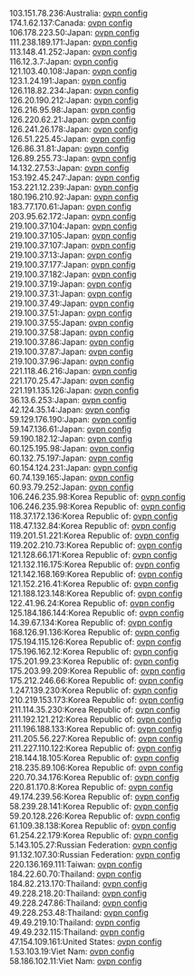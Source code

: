 103.151.78.236:Australia: [ovpn config](vpn/103_151_78_236.ovpn)  
174.1.62.137:Canada: [ovpn config](vpn/174_1_62_137.ovpn)  
106.178.223.50:Japan: [ovpn config](vpn/106_178_223_50.ovpn)  
111.238.189.171:Japan: [ovpn config](vpn/111_238_189_171.ovpn)  
113.148.41.252:Japan: [ovpn config](vpn/113_148_41_252.ovpn)  
116.12.3.7:Japan: [ovpn config](vpn/116_12_3_7.ovpn)  
121.103.40.108:Japan: [ovpn config](vpn/121_103_40_108.ovpn)  
123.1.24.191:Japan: [ovpn config](vpn/123_1_24_191.ovpn)  
126.118.82.234:Japan: [ovpn config](vpn/126_118_82_234.ovpn)  
126.20.190.212:Japan: [ovpn config](vpn/126_20_190_212.ovpn)  
126.216.95.98:Japan: [ovpn config](vpn/126_216_95_98.ovpn)  
126.220.62.21:Japan: [ovpn config](vpn/126_220_62_21.ovpn)  
126.241.26.178:Japan: [ovpn config](vpn/126_241_26_178.ovpn)  
126.51.225.45:Japan: [ovpn config](vpn/126_51_225_45.ovpn)  
126.86.31.81:Japan: [ovpn config](vpn/126_86_31_81.ovpn)  
126.89.255.73:Japan: [ovpn config](vpn/126_89_255_73.ovpn)  
14.132.27.53:Japan: [ovpn config](vpn/14_132_27_53.ovpn)  
153.192.45.247:Japan: [ovpn config](vpn/153_192_45_247.ovpn)  
153.221.12.239:Japan: [ovpn config](vpn/153_221_12_239.ovpn)  
180.196.210.92:Japan: [ovpn config](vpn/180_196_210_92.ovpn)  
183.77.170.61:Japan: [ovpn config](vpn/183_77_170_61.ovpn)  
203.95.62.172:Japan: [ovpn config](vpn/203_95_62_172.ovpn)  
219.100.37.104:Japan: [ovpn config](vpn/219_100_37_104.ovpn)  
219.100.37.105:Japan: [ovpn config](vpn/219_100_37_105.ovpn)  
219.100.37.107:Japan: [ovpn config](vpn/219_100_37_107.ovpn)  
219.100.37.13:Japan: [ovpn config](vpn/219_100_37_13.ovpn)  
219.100.37.177:Japan: [ovpn config](vpn/219_100_37_177.ovpn)  
219.100.37.182:Japan: [ovpn config](vpn/219_100_37_182.ovpn)  
219.100.37.19:Japan: [ovpn config](vpn/219_100_37_19.ovpn)  
219.100.37.31:Japan: [ovpn config](vpn/219_100_37_31.ovpn)  
219.100.37.49:Japan: [ovpn config](vpn/219_100_37_49.ovpn)  
219.100.37.51:Japan: [ovpn config](vpn/219_100_37_51.ovpn)  
219.100.37.55:Japan: [ovpn config](vpn/219_100_37_55.ovpn)  
219.100.37.58:Japan: [ovpn config](vpn/219_100_37_58.ovpn)  
219.100.37.86:Japan: [ovpn config](vpn/219_100_37_86.ovpn)  
219.100.37.87:Japan: [ovpn config](vpn/219_100_37_87.ovpn)  
219.100.37.96:Japan: [ovpn config](vpn/219_100_37_96.ovpn)  
221.118.46.216:Japan: [ovpn config](vpn/221_118_46_216.ovpn)  
221.170.25.47:Japan: [ovpn config](vpn/221_170_25_47.ovpn)  
221.191.135.126:Japan: [ovpn config](vpn/221_191_135_126.ovpn)  
36.13.6.253:Japan: [ovpn config](vpn/36_13_6_253.ovpn)  
42.124.35.14:Japan: [ovpn config](vpn/42_124_35_14.ovpn)  
59.129.176.190:Japan: [ovpn config](vpn/59_129_176_190.ovpn)  
59.147.136.61:Japan: [ovpn config](vpn/59_147_136_61.ovpn)  
59.190.182.12:Japan: [ovpn config](vpn/59_190_182_12.ovpn)  
60.125.195.98:Japan: [ovpn config](vpn/60_125_195_98.ovpn)  
60.132.75.197:Japan: [ovpn config](vpn/60_132_75_197.ovpn)  
60.154.124.231:Japan: [ovpn config](vpn/60_154_124_231.ovpn)  
60.74.139.165:Japan: [ovpn config](vpn/60_74_139_165.ovpn)  
60.93.79.252:Japan: [ovpn config](vpn/60_93_79_252.ovpn)  
106.246.235.98:Korea Republic of: [ovpn config](vpn/106_246_235_98.ovpn)  
106.246.235.98:Korea Republic of: [ovpn config](vpn/106_246_235_98.ovpn)  
118.37.172.136:Korea Republic of: [ovpn config](vpn/118_37_172_136.ovpn)  
118.47.132.84:Korea Republic of: [ovpn config](vpn/118_47_132_84.ovpn)  
119.201.51.221:Korea Republic of: [ovpn config](vpn/119_201_51_221.ovpn)  
119.202.210.73:Korea Republic of: [ovpn config](vpn/119_202_210_73.ovpn)  
121.128.66.171:Korea Republic of: [ovpn config](vpn/121_128_66_171.ovpn)  
121.132.116.175:Korea Republic of: [ovpn config](vpn/121_132_116_175.ovpn)  
121.142.168.169:Korea Republic of: [ovpn config](vpn/121_142_168_169.ovpn)  
121.152.216.41:Korea Republic of: [ovpn config](vpn/121_152_216_41.ovpn)  
121.188.123.148:Korea Republic of: [ovpn config](vpn/121_188_123_148.ovpn)  
122.41.96.24:Korea Republic of: [ovpn config](vpn/122_41_96_24.ovpn)  
125.184.186.144:Korea Republic of: [ovpn config](vpn/125_184_186_144.ovpn)  
14.39.67.134:Korea Republic of: [ovpn config](vpn/14_39_67_134.ovpn)  
168.126.91.136:Korea Republic of: [ovpn config](vpn/168_126_91_136.ovpn)  
175.194.115.126:Korea Republic of: [ovpn config](vpn/175_194_115_126.ovpn)  
175.196.162.12:Korea Republic of: [ovpn config](vpn/175_196_162_12.ovpn)  
175.201.99.23:Korea Republic of: [ovpn config](vpn/175_201_99_23.ovpn)  
175.203.99.209:Korea Republic of: [ovpn config](vpn/175_203_99_209.ovpn)  
175.212.246.66:Korea Republic of: [ovpn config](vpn/175_212_246_66.ovpn)  
1.247.139.230:Korea Republic of: [ovpn config](vpn/1_247_139_230.ovpn)  
210.219.153.173:Korea Republic of: [ovpn config](vpn/210_219_153_173.ovpn)  
211.114.35.230:Korea Republic of: [ovpn config](vpn/211_114_35_230.ovpn)  
211.192.121.212:Korea Republic of: [ovpn config](vpn/211_192_121_212.ovpn)  
211.196.188.133:Korea Republic of: [ovpn config](vpn/211_196_188_133.ovpn)  
211.205.56.227:Korea Republic of: [ovpn config](vpn/211_205_56_227.ovpn)  
211.227.110.122:Korea Republic of: [ovpn config](vpn/211_227_110_122.ovpn)  
218.144.18.105:Korea Republic of: [ovpn config](vpn/218_144_18_105.ovpn)  
218.235.89.106:Korea Republic of: [ovpn config](vpn/218_235_89_106.ovpn)  
220.70.34.176:Korea Republic of: [ovpn config](vpn/220_70_34_176.ovpn)  
220.81.170.8:Korea Republic of: [ovpn config](vpn/220_81_170_8.ovpn)  
49.174.239.56:Korea Republic of: [ovpn config](vpn/49_174_239_56.ovpn)  
58.239.28.141:Korea Republic of: [ovpn config](vpn/58_239_28_141.ovpn)  
59.20.128.226:Korea Republic of: [ovpn config](vpn/59_20_128_226.ovpn)  
61.109.38.138:Korea Republic of: [ovpn config](vpn/61_109_38_138.ovpn)  
61.254.22.179:Korea Republic of: [ovpn config](vpn/61_254_22_179.ovpn)  
5.143.105.27:Russian Federation: [ovpn config](vpn/5_143_105_27.ovpn)  
91.132.107.30:Russian Federation: [ovpn config](vpn/91_132_107_30.ovpn)  
220.136.169.111:Taiwan: [ovpn config](vpn/220_136_169_111.ovpn)  
184.22.60.70:Thailand: [ovpn config](vpn/184_22_60_70.ovpn)  
184.82.213.170:Thailand: [ovpn config](vpn/184_82_213_170.ovpn)  
49.228.218.20:Thailand: [ovpn config](vpn/49_228_218_20.ovpn)  
49.228.247.86:Thailand: [ovpn config](vpn/49_228_247_86.ovpn)  
49.228.253.48:Thailand: [ovpn config](vpn/49_228_253_48.ovpn)  
49.49.219.10:Thailand: [ovpn config](vpn/49_49_219_10.ovpn)  
49.49.232.115:Thailand: [ovpn config](vpn/49_49_232_115.ovpn)  
47.154.109.161:United States: [ovpn config](vpn/47_154_109_161.ovpn)  
1.53.103.19:Viet Nam: [ovpn config](vpn/1_53_103_19.ovpn)  
58.186.102.11:Viet Nam: [ovpn config](vpn/58_186_102_11.ovpn)  
